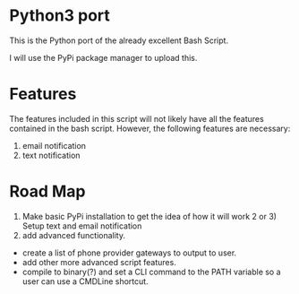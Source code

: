 # Python3 port

This is the Python port of the already excellent Bash Script.

I will use the PyPi package manager to upload this.

# Features

The features included in this script will not likely have all the 
features contained in the bash script. However, the following features are
necessary:
1) email notification
2) text notification

# Road Map

1) Make basic PyPi installation to get the idea of how it will work
2 or 3) Setup text and email notification
4) add advanced functionality.
 - create a list of phone provider gateways to output to user.
 - add other more advanced script features.
 - compile to binary(?) and set a CLI command to the PATH variable so a 
   user can use a CMDLine shortcut.


